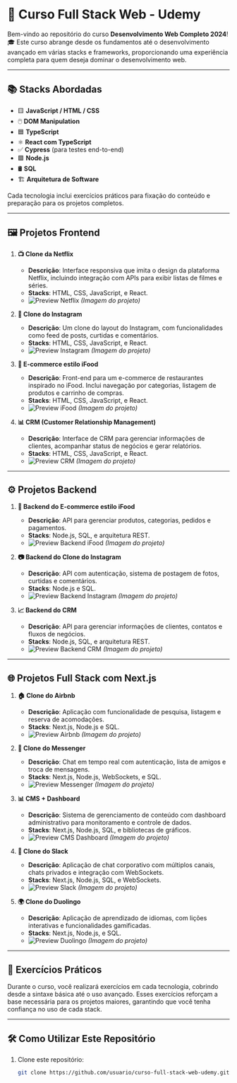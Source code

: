# 🚀 Curso Full Stack Web - Udemy

Bem-vindo ao repositório do curso **Desenvolvimento Web Completo 2024**! 🎓 Este curso abrange desde os fundamentos até o desenvolvimento avançado em várias stacks e frameworks, proporcionando uma experiência completa para quem deseja dominar o desenvolvimento web.

---

## 📚 Stacks Abordadas

- 🟨 **JavaScript / HTML / CSS**
- 🖱️ **DOM Manipulation**
- 🟦 **TypeScript**
- ⚛️ **React com TypeScript**
- ✅ **Cypress** (para testes end-to-end)
- 🟩 **Node.js**
- 🛢️ **SQL**
- 🏗️ **Arquitetura de Software**

Cada tecnologia inclui exercícios práticos para fixação do conteúdo e preparação para os projetos completos.

---

## 🖼️ Projetos Frontend

1. **📺 Clone da Netflix**
   - **Descrição**: Interface responsiva que imita o design da plataforma Netflix, incluindo integração com APIs para exibir listas de filmes e séries.
   - **Stacks**: HTML, CSS, JavaScript, e React.
   - ![Preview Netflix](#) _(Imagem do projeto)_

2. **📸 Clone do Instagram**
   - **Descrição**: Um clone do layout do Instagram, com funcionalidades como feed de posts, curtidas e comentários.
   - **Stacks**: HTML, CSS, JavaScript, e React.
   - ![Preview Instagram](#) _(Imagem do projeto)_

3. **🍔 E-commerce estilo iFood**
   - **Descrição**: Front-end para um e-commerce de restaurantes inspirado no iFood. Inclui navegação por categorias, listagem de produtos e carrinho de compras.
   - **Stacks**: HTML, CSS, JavaScript, e React.
   - ![Preview iFood](#) _(Imagem do projeto)_

4. **📊 CRM (Customer Relationship Management)**
   - **Descrição**: Interface de CRM para gerenciar informações de clientes, acompanhar status de negócios e gerar relatórios.
   - **Stacks**: HTML, CSS, JavaScript, e React.
   - ![Preview CRM](#) _(Imagem do projeto)_

---

## ⚙️ Projetos Backend

1. **🛒 Backend do E-commerce estilo iFood**
   - **Descrição**: API para gerenciar produtos, categorias, pedidos e pagamentos.
   - **Stacks**: Node.js, SQL, e arquitetura REST.
   - ![Preview Backend iFood](#) _(Imagem do projeto)_

2. **📷 Backend do Clone do Instagram**
   - **Descrição**: API com autenticação, sistema de postagem de fotos, curtidas e comentários.
   - **Stacks**: Node.js e SQL.
   - ![Preview Backend Instagram](#) _(Imagem do projeto)_

3. **📈 Backend do CRM**
   - **Descrição**: API para gerenciar informações de clientes, contatos e fluxos de negócios.
   - **Stacks**: Node.js, SQL, e arquitetura REST.
   - ![Preview Backend CRM](#) _(Imagem do projeto)_

---

## 🌐 Projetos Full Stack com Next.js

1. **🏠 Clone do Airbnb**
   - **Descrição**: Aplicação com funcionalidade de pesquisa, listagem e reserva de acomodações.
   - **Stacks**: Next.js, Node.js e SQL.
   - ![Preview Airbnb](#) _(Imagem do projeto)_

2. **💬 Clone do Messenger**
   - **Descrição**: Chat em tempo real com autenticação, lista de amigos e troca de mensagens.
   - **Stacks**: Next.js, Node.js, WebSockets, e SQL.
   - ![Preview Messenger](#) _(Imagem do projeto)_

3. **📊 CMS + Dashboard**
   - **Descrição**: Sistema de gerenciamento de conteúdo com dashboard administrativo para monitoramento e controle de dados.
   - **Stacks**: Next.js, Node.js, SQL, e bibliotecas de gráficos.
   - ![Preview CMS Dashboard](#) _(Imagem do projeto)_

4. **💼 Clone do Slack**
   - **Descrição**: Aplicação de chat corporativo com múltiplos canais, chats privados e integração com WebSockets.
   - **Stacks**: Next.js, Node.js, SQL, e WebSockets.
   - ![Preview Slack](#) _(Imagem do projeto)_

5. **🌍 Clone do Duolingo**
   - **Descrição**: Aplicação de aprendizado de idiomas, com lições interativas e funcionalidades gamificadas.
   - **Stacks**: Next.js, Node.js, e SQL.
   - ![Preview Duolingo](#) _(Imagem do projeto)_

---

## 📝 Exercícios Práticos

Durante o curso, você realizará exercícios em cada tecnologia, cobrindo desde a sintaxe básica até o uso avançado. Esses exercícios reforçam a base necessária para os projetos maiores, garantindo que você tenha confiança no uso de cada stack.

---

## 🛠️ Como Utilizar Este Repositório

1. Clone este repositório:
   ```bash
   git clone https://github.com/usuario/curso-full-stack-web-udemy.git
